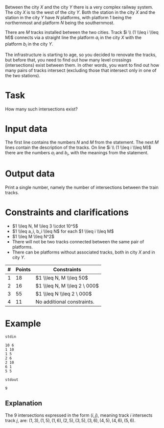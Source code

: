 
Between the city $X$ and the city $Y$ there is a very complex railway system. The city $X$ is to the west of the city $Y$. Both the station in the city $X$ and the station in the city $Y$ have $N$ platforms, with platform $1$ being the northernmost and platform $N$ being the southernmost.

There are $M$ tracks installed between the two cities. Track $i \\ (1 \\leq i \\leq M)$ connects via a straight line the platform $a_i$ in the city $X$ with the platform $b_i$ in the city $Y$.

The infrastructure is starting to age, so you decided to renovate the tracks, but before that, you need to find out how many level crossings (intersections) exist between them. In other words, you want to find out how many pairs of tracks intersect (excluding those that intersect only in one of the two stations).

# Task

How many such intersections exist?

# Input data

The first line contains the numbers $N$ and $M$ from the statement. The next $M$ lines contain the description of the tracks. On line $i \\ (1 \\leq i \\leq M)$ there are the numbers $a_i$ and $b_i$, with the meanings from the statement.

# Output data

Print a single number, namely the number of intersections between the train tracks.

# Constraints and clarifications

* $1 \\leq N, M \\leq 3 \\cdot 10^5$
* $1 \\leq a_i, b_i \\leq N$ for each $1 \\leq i \\leq M$
* $1 \\leq M \\leq N^2$
* There will not be two tracks connected between the same pair of platforms.
* There can be platforms without associated tracks, both in city $X$ and in city $Y$.

| # | Points | Constraints          |
| - | ------- | ------------------- |
| 1 | 18      | $1 \\leq N, M \\leq 50$ |
| 2 | 16      | $1 \\leq N, M \\leq 2 \ 000$     |
| 3 | 55      | $1 \\leq N \\leq 2 \ 000$     |
| 4 | 11     | No additional constraints.      |

# Example

`stdin`
```
10 6
1 10
1 5
2 6
2 10
6 1
5 5
```

`stdout`
```
9
```

## Explanation

The $9$ intersections expressed in the form $(i, j)$, meaning track $i$ intersects track $j$, are: $(1, 3), (1, 5), (1, 6), (2, 5), (3, 5), (3, 6), (4, 5), (4, 6), (5, 6)$.
